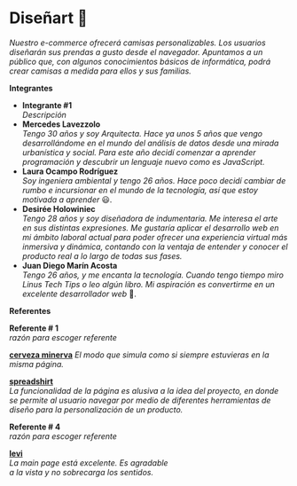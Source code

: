 # Diseñart :shirt:

_Nuestro e-commerce ofrecerá camisas personalizables. Los usuarios diseñarán sus prendas a gusto desde el navegador. Apuntamos a un público que, con algunos conocimientos básicos de informática, podrá crear camisas a medida para ellos y sus familias._

**Integrantes**

- **Integrante #1**  
  _Descripción_
- **Mercedes Lavezzolo**  
  _Tengo 30 años y soy Arquitecta. Hace ya unos 5 años que vengo desarrollándome en el mundo del análisis de datos desde una mirada urbanística y social. Para este año decidí comenzar a aprender programación y descubrir un lenguaje nuevo como es JavaScript._
- **Laura Ocampo Rodríguez**  
  _Soy ingeniera ambiental y tengo 26 años. Hace poco decidí cambiar de rumbo e incursionar en el mundo de la tecnología, así que estoy motivada a aprender_ :smiley:.
- **Desirée Holowiniec**  
  _Tengo 28 años y soy diseñadora de indumentaria. Me interesa el arte en sus distintas expresiones. Me gustaría aplicar el desarrollo web en mi ámbito laboral actual para poder ofrecer una experiencia virtual más inmersiva y dinámica, contando con la ventaja de entender y conocer el producto real a lo largo de todas sus fases._ 
- **Juan Diego Marín Acosta**  
  _Tengo 26 años, y me encanta la tecnología. Cuando tengo tiempo miro Linus Tech Tips o leo algún libro. Mi aspiración es convertirme en un excelente desarrollador web_ :mechanical_arm:.

**Referentes**

**Referente # 1**  
_razón para escoger referente_  

[**cerveza minerva**](https://www.cervezaminerva.mx/menu/cerveza-linea-maestra)
_El modo que simula como si siempre estuvieras en la misma página._

[**spreadshirt**](https://www.spreadshirt.es/)  
_La funcionalidad de la página es alusiva a la idea del proyecto, en donde se permite al usuario navegar por medio de diferentes herramientas de diseño para la personalización de un producto._  

**Referente # 4**  
_razón para escoger referente_  

[**levi**](https://www.levi.com.co/)  
_La main page está excelente. Es agradable  
a la vista y no sobrecarga los sentidos._

